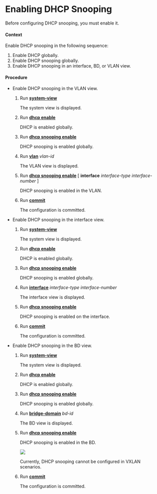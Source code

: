 Enabling DHCP Snooping
======================

Before configuring DHCP snooping, you must enable it.

#### Context

Enable DHCP snooping in the following sequence:

1. Enable DHCP globally.
2. Enable DHCP snooping globally.
3. Enable DHCP snooping in an interface, BD, or VLAN view.


#### Procedure

* Enable DHCP snooping in the VLAN view.
  
  1. Run [**system-view**](cmdqueryname=system-view)
     
     The system view is displayed.
  2. Run [**dhcp enable**](cmdqueryname=dhcp+enable)
     
     DHCP is enabled globally.
  3. Run [**dhcp snooping enable**](cmdqueryname=dhcp+snooping+enable)
     
     DHCP snooping is enabled globally.
  4. Run [**vlan**](cmdqueryname=vlan) *vlan-id*
     
     The VLAN view is displayed.
  5. Run [**dhcp snooping enable**](cmdqueryname=dhcp+snooping+enable) [ **interface** *interface-type* *interface-number* ]
     
     DHCP snooping is enabled in the VLAN.
  6. Run [**commit**](cmdqueryname=commit)
     
     The configuration is committed.
* Enable DHCP snooping in the interface view.
  
  1. Run [**system-view**](cmdqueryname=system-view)
     
     The system view is displayed.
  2. Run [**dhcp enable**](cmdqueryname=dhcp+enable)
     
     DHCP is enabled globally.
  3. Run [**dhcp snooping enable**](cmdqueryname=dhcp+snooping+enable)
     
     DHCP snooping is enabled globally.
  4. Run [**interface**](cmdqueryname=interface) *interface-type* *interface-number*
     
     The interface view is displayed.
  5. Run [**dhcp snooping enable**](cmdqueryname=dhcp+snooping+enable)
     
     DHCP snooping is enabled on the interface.
  6. Run [**commit**](cmdqueryname=commit)
     
     The configuration is committed.
* Enable DHCP snooping in the BD view.
  
  1. Run [**system-view**](cmdqueryname=system-view)
     
     The system view is displayed.
  2. Run [**dhcp enable**](cmdqueryname=dhcp+enable)
     
     DHCP is enabled globally.
  3. Run [**dhcp snooping enable**](cmdqueryname=dhcp+snooping+enable)
     
     DHCP snooping is enabled globally.
  4. Run [**bridge-domain**](cmdqueryname=bridge-domain) *bd-id*
     
     The BD view is displayed.
  5. Run [**dhcp snooping enable**](cmdqueryname=dhcp+snooping+enable)
     
     DHCP snooping is enabled in the BD.
     
     ![](../../../../public_sys-resources/note_3.0-en-us.png) 
     
     Currently, DHCP snooping cannot be configured in VXLAN scenarios.
  6. Run [**commit**](cmdqueryname=commit)
     
     The configuration is committed.